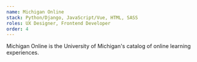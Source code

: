 ```yaml
---
name: Michigan Online
stack: Python/Django, JavaScript/Vue, HTML, SASS
roles: UX Designer, Frontend Developer
order: 4
---
```

Michigan Online is the University of Michigan's catalog
of online learning experiences.
